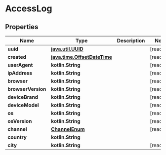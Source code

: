 
# AccessLog

## Properties
Name | Type | Description | Notes
------------ | ------------- | ------------- | -------------
**uuid** | [**java.util.UUID**](java.util.UUID.md) |  |  [readonly]
**created** | [**java.time.OffsetDateTime**](java.time.OffsetDateTime.md) |  |  [readonly]
**userAgent** | **kotlin.String** |  |  [readonly]
**ipAddress** | **kotlin.String** |  |  [readonly]
**browser** | **kotlin.String** |  |  [readonly]
**browserVersion** | **kotlin.String** |  |  [readonly]
**deviceBrand** | **kotlin.String** |  |  [readonly]
**deviceModel** | **kotlin.String** |  |  [readonly]
**os** | **kotlin.String** |  |  [readonly]
**osVersion** | **kotlin.String** |  |  [readonly]
**channel** | [**ChannelEnum**](ChannelEnum.md) |  |  [readonly]
**country** | **kotlin.String** |  | 
**city** | **kotlin.String** |  |  [readonly]



